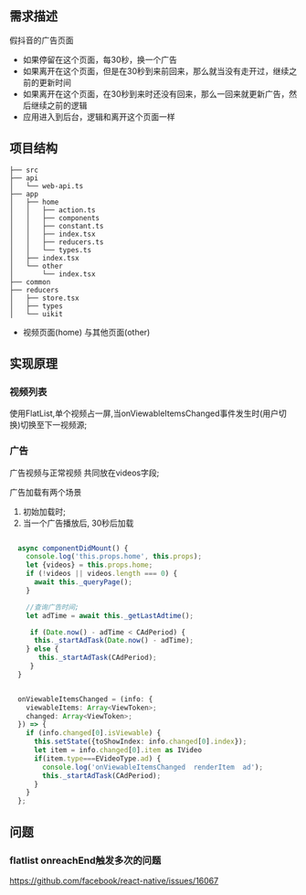 ## 需求描述

 假抖音的广告页面
- 如果停留在这个页面，每30秒，换一个广告
- 如果离开在这个页面，但是在30秒到来前回来，那么就当没有走开过，继续之前的更新时间
- 如果离开在这个页面，在30秒到来时还没有回来，那么一回来就更新广告，然后继续之前的逻辑
- 应用进入到后台，逻辑和离开这个页面一样


## 项目结构


```
├── src
├── api
│   └── web-api.ts
├── app
│   ├── home
│   │   ├── action.ts
│   │   ├── components
│   │   ├── constant.ts
│   │   ├── index.tsx
│   │   ├── reducers.ts
│   │   └── types.ts
│   ├── index.tsx
│   └── other
│       └── index.tsx
├── common
├── reducers
│   ├── store.tsx
│   ├── types
│   └── uikit
```

* 视频页面(home) 与其他页面(other)

## 实现原理

### 视频列表
 使用FlatList,单个视频占一屏,当onViewableItemsChanged事件发生时(用户切换)切换至下一视频源;


### 广告
广告视频与正常视频 共同放在videos字段;

广告加载有两个场景
1. 初始加载时;
2. 当一个广告播放后, 30秒后加载

```typescript

  async componentDidMount() {
    console.log('this.props.home', this.props);
    let {videos} = this.props.home;
    if (!videos || videos.length === 0) {
      await this._queryPage();
    }

    //查询广告时间;
    let adTime = await this._getLastAdtime();

     if (Date.now() - adTime < CAdPeriod) {
      this._startAdTask(Date.now() - adTime);
    } else {
       this._startAdTask(CAdPeriod);
     }
  }


  onViewableItemsChanged = (info: {
    viewableItems: Array<ViewToken>;
    changed: Array<ViewToken>;
  }) => {
    if (info.changed[0].isViewable) {
      this.setState({toShowIndex: info.changed[0].index});
      let item = info.changed[0].item as IVideo
      if(item.type===EVideoType.ad) {
        console.log('onViewableItemsChanged  renderItem  ad');
        this._startAdTask(CAdPeriod);
      }
    }
  };
```


## 问题

### flatlist onreachEnd触发多次的问题
https://github.com/facebook/react-native/issues/16067


